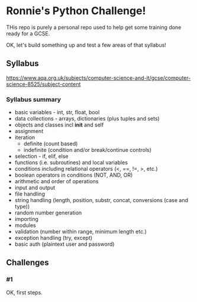 # Ronnie's Python Challenge!

THis repo is purely a personal repo used to help get some training done ready for a GCSE.

OK, let's build something up and test a few areas of that syllabus!

## Syllabus

<https://www.aqa.org.uk/subjects/computer-science-and-it/gcse/computer-science-8525/subject-content>

### Syllabus summary

* basic variables - int, str, float, bool
* data collections - arrays, dictionaries (plus tuples and sets)
* objects and classes incl __init__ and self
* assignment
* iteration
  * definite (count based)
  * indefinite (condition and/or break/continue controls)
* selection - if, elif, else
* functions (i.e. subroutines) and local variables
* conditions including relational operators (<, ==, !=, >, etc.)
* boolean operators in conditions (NOT, AND, OR)
* arithmetic and order of operations
* input and output
* file handling
* string handling (length, position, substr, concat, conversions (case and type))
* random number generation
* importing
* modules
* validation (number within range, minimum length etc.)
* exception handling (try, except)
* basic auth (plaintext user and password)

## Challenges

### #1

OK, first steps.
